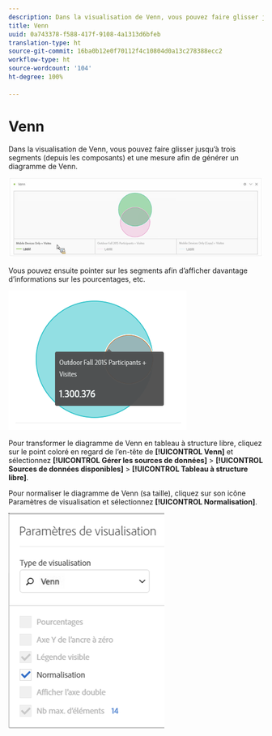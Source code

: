 ```yaml
---
description: Dans la visualisation de Venn, vous pouvez faire glisser jusqu’à trois segments (depuis les composants) et une mesure afin de générer un diagramme de Venn.
title: Venn
uuid: 0a743378-f588-417f-9108-4a1313d6bfeb
translation-type: ht
source-git-commit: 16ba0b12e0f70112f4c10804d0a13c278388ecc2
workflow-type: ht
source-wordcount: '104'
ht-degree: 100%

---
```



# Venn

Dans la visualisation de Venn, vous pouvez faire glisser jusqu’à trois segments (depuis les composants) et une mesure afin de générer un diagramme de Venn.

![](assets/venn.png)

Vous pouvez ensuite pointer sur les segments afin d’afficher davantage d’informations sur les pourcentages, etc.

![](assets/venn_hover.png)

Pour transformer le diagramme de Venn en tableau à structure libre, cliquez sur le point coloré en regard de l’en-tête de **[!UICONTROL Venn]** et sélectionnez **[!UICONTROL Gérer les sources de données]** > **[!UICONTROL Sources de données disponibles]** > **[!UICONTROL Tableau à structure libre]**.

Pour normaliser le diagramme de Venn (sa taille), cliquez sur son icône Paramètres de visualisation et sélectionnez **[!UICONTROL Normalisation]**.

![](assets/normalization.png)

